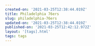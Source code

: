 ```yaml
---
created-on: '2021-03-25T12:38:44.019Z'
title: Philadelphia 76ers
slug: philadelphia-76ers
updated-on: '2021-03-25T12:38:44.019Z'
published-on: '2021-03-25T12:42:12.972Z'
layout: '[tags].html'
tags: tags
---
```




